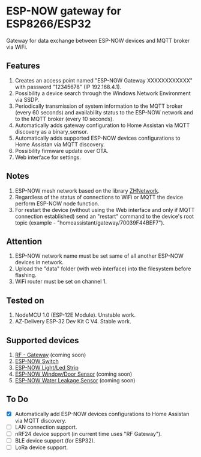 # ESP-NOW gateway for ESP8266/ESP32

Gateway for data exchange between ESP-NOW devices and MQTT broker via WiFi.

## Features

1. Creates an access point named "ESP-NOW Gateway XXXXXXXXXXXX" with password "12345678" (IP 192.168.4.1).
2. Possibility a device search through the Windows Network Environment via SSDP.
3. Periodically transmission of system information to the MQTT broker (every 60 seconds) and availability status to the ESP-NOW network and to the MQTT broker (every 10 seconds).
4. Automatically adds gateway configuration to Home Assistan via MQTT discovery as a binary_sensor.
5. Automatically adds supported ESP-NOW devices configurations to Home Assistan via MQTT discovery.
6. Possibility firmware update over OTA.
7. Web interface for settings.
  
## Notes

1. ESP-NOW mesh network based on the library [ZHNetwork](https://github.com/aZholtikov/ZHNetwork).
2. Regardless of the status of connections to WiFi or MQTT the device perform ESP-NOW node function.
3. For restart the device (without using the Web interface and only if MQTT connection established) send an "restart" command to the device's root topic (example - "homeassistant/gateway/70039F44BEF7").

## Attention

1. ESP-NOW network name must be set same of all another ESP-NOW devices in network.
2. Upload the "data" folder (with web interface) into the filesystem before flashing.
3. WiFi router must be set on channel 1.

## Tested on

1. NodeMCU 1.0 (ESP-12E Module). Unstable work.
2. AZ-Delivery ESP-32 Dev Kit C V4. Stable work.

## Supported devices

1. [RF - Gateway](https://github.com/aZholtikov/RF-Gateway) (coming soon)
2. [ESP-NOW Switch](https://github.com/aZholtikov/ESP-NOW-Switch)
3. [ESP-NOW Light/Led Strip](https://github.com/aZholtikov/ESP-NOW-Light-Led-Strip)
4. [ESP-NOW Window/Door Sensor](https://github.com/aZholtikov/ESP-NOW-Window-Door-Sensor) (coming soon)
5. [ESP-NOW Water Leakage Sensor](https://github.com/aZholtikov/ESP-NOW-Water-Leakage-Sensor) (coming soon)

## To Do

- [X] Automatically add ESP-NOW devices configurations to Home Assistan via MQTT discovery.
- [ ] LAN connection support.
- [ ] nRF24 device support (in current time uses "RF Gateway").
- [ ] BLE device support (for ESP32).
- [ ] LoRa device support.
